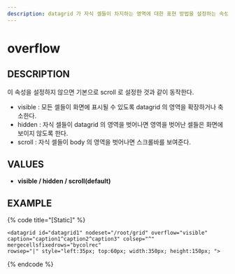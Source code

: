 ```yaml
---
description: datagrid 가 자식 셀들이 차지하는 영역에 대한 표현 방법을 설정하는 속성이다.
---
```


# overflow

## DESCRIPTION

이 속성을 설정하지 않으면 기본으로 scroll 로 설정한 것과 같이 동작한다.

* visible : 모든 셀들이 화면에 표시될 수 있도록 datagrid 의 영역을 확장하거나 축소한다.
* hidden : 자식 셀들이 datagrid 의 영역을 벗어나면 영역을 벗어난 셀들은 화면에 보이지 않도록 한다.
* scroll : 자식 셀들이 body 의 영역을 벗어나면 스크롤바를 보여준다.

## VALUES

* **visible / hidden / scroll\(default\)**

## EXAMPLE

{% code title="\[Static\]" %}
```markup
<datagrid id="datagrid1" nodeset="/root/grid" overflow="visible" 
caption="caption1^caption2^caption3" colsep="^" mergecellsfixedrows="bycolrec" 
rowsep="|" style="left:35px; top:60px; width:350px; height:150px; ">
```
{% endcode %}

